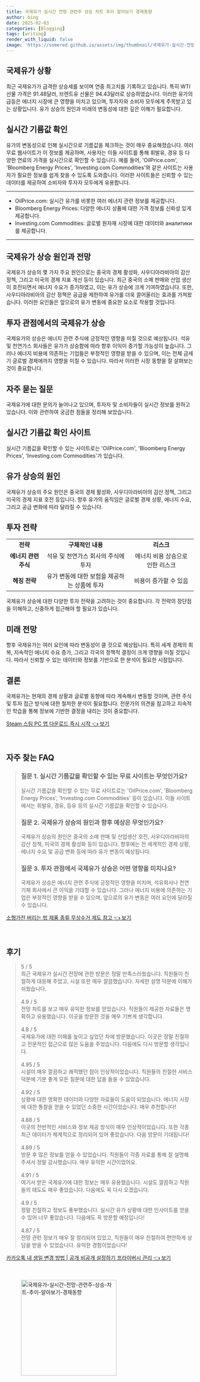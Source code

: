 ```yaml
---
title: 국제유가 실시간 전망 관련주 상승 차트 추이 알아보기 경제동향
author: bing
date: 2025-02-03
categories: [Blogging]
tags: [writing]
render_with_liquid: false
image: 'https://somered.github.io/assets/img/thumbnail/국제유가-실시간-전망-관련주-상승-차트-추이-알아보기-경제동향.webp'
---
```



<h2 id='국제유가_상황'>국제유가 상황</h2>

<p>최근 국제유가가 급격한 상승세를 보이며 연중 최고치를 기록하고 있습니다. 특히 WTI 선물 가격은 91.48달러, 브렌트유 선물은 94.43달러로 상승하였습니다. 이러한 유가의 급등은 에너지 시장에 큰 영향을 미치고 있으며, 투자자와 소비자 모두에게 주목받고 있는 상황입니다. 유가 상승의 원인과 미래의 변동성에 대한 깊은 이해가 필요합니다.</p>

<h2 id='실시간_기름값_확인'>실시간 기름값 확인</h2>

<p>유가의 변동성으로 인해 실시간으로 기름값을 체크하는 것이 매우 중요해졌습니다. 여러 무료 웹사이트가 이 정보를 제공하며, 사용자는 이들 사이트를 통해 휘발유, 경유 등 다양한 연료의 가격을 실시간으로 확인할 수 있습니다. 예를 들어, 'OilPrice.com', 'Bloomberg Energy Prices', 'Investing.com Commodities'와 같은 사이트는 사용자가 필요한 정보를 쉽게 찾을 수 있도록 도와줍니다. 이러한 사이트들은 신뢰할 수 있는 데이터를 제공하여 소비자와 투자자 모두에게 유용합니다.</p>

<hr />

<ul>
    <li>OilPrice.com: 실시간 유가를 비롯한 여러 에너지 관련 정보를 제공합니다.</li>
    <li>Bloomberg Energy Prices: 다양한 에너지 상품에 대한 가격 정보를 신뢰성 있게 제공합니다.</li>
    <li>Investing.com Commodities: 글로벌 원자재 시장에 대한 데이터와 аналитики를 제공합니다.</li>
</ul>

<hr />

<h2 id='국제유가_상승_원인'>국제유가 상승 원인과 전망</h2>

<p>국제유가 상승의 몇 가지 주요 원인으로는 중국의 경제 활성화, 사우디아라비아의 감산 정책, 그리고 미국의 경제 지표 개선 등이 있습니다. 최근 중국의 소매 판매와 산업 생산이 호전되면서 에너지 수요가 증가하였고, 이는 유가 상승에 크게 기여하였습니다. 또한, 사우디아라비아의 감산 정책은 공급을 제한하여 유가를 더욱 끌어올리는 효과를 가져왔습니다. 이러한 요인들은 앞으로의 유가 변동에 중요한 요소로 작용할 것입니다.</p>

<h2 id='투자_관점_에서의_유가_상승'>투자 관점에서의 국제유가 상승</h2>

<p>국제유가의 상승은 에너지 관련 주식에 긍정적인 영향을 미칠 것으로 예상됩니다. 석유 및 천연가스 회사들은 유가가 상승함에 따라 향후 이익이 증가할 가능성이 높습니다. 그러나 에너지 비용에 의존하는 기업들은 부정적인 영향을 받을 수 있으며, 이는 전체 금세기 글로벌 경제에까지 영향을 미칠 수 있습니다. 따라서 이러한 시장 동향을 잘 살펴보는 것이 중요합니다.</p>

<h2 id='자주_묻는_질문'>자주 묻는 질문</h2>

<p>국제유가에 대한 문의가 늘어나고 있으며, 투자자 및 소비자들이 실시간 정보를 원하고 있습니다. 이와 관련하여 궁금한 점들을 정리해 보았습니다.</p>

<h2 id='실시간_기름값_사이트'>실시간 기름값 확인 사이트</h2>

<p>실시간 기름값을 확인할 수 있는 사이트로는 'OilPrice.com', 'Bloomberg Energy Prices', 'Investing.com Commodities'가 있습니다.</p>

<h2 id='유가_상승의_원인'>유가 상승의 원인</h2>

<p>국제유가 상승의 주요 원인은 중국의 경제 활성화, 사우디아라비아의 감산 정책, 그리고 미국의 경제 지표 호전 등입니다. 향후 유가의 움직임은 글로벌 경제 상황, 에너지 수요, 그리고 공급 변화에 따라 달라질 수 있습니다.</p>

<h2 id='투자_전략'>투자 전략</h2>

<table>
    <tr>
        <td style="text-align: center; height: 17px;"><b>전략</b></td>
        <td style="text-align: center; height: 17px;"><b>구체적인 내용</b></td>
        <td style="text-align: center; height: 17px;"><b>리스크</b></td>
    </tr>
    <tr>
        <td style="text-align: center; height: 17px;"><b>에너지 관련 주식</b></td>
        <td style="text-align: center; height: 17px;">석유 및 천연가스 회사의 주식에 투자</td>
        <td style="text-align: center; height: 17px;">에너지 비용 상승으로 인한 리스크</td>
    </tr>
    <tr>
        <td style="text-align: center; height: 17px;"><b>헤징 전략</b></td>
        <td style="text-align: center; height: 17px;">유가 변동에 대한 보험을 제공하는 상품에 투자</td>
        <td style="text-align: center; height: 17px;">비용이 증가할 수 있음</td>
    </tr>
</table>

<p>국제유가 상승에 대한 다양한 투자 전략을 고려하는 것이 중요합니다. 각 전략의 장단점을 이해하고, 신중하게 접근해야 할 필요가 있습니다.</p>

<h2 id='미래_전망'>미래 전망</h2>

<p>향후 국제유가는 여러 요인에 따라 변동성이 클 것으로 예상됩니다. 특히 세계 경제의 회복, 지속적인 에너지 수요 증가, 그리고 각국의 정책적 결정이 크게 영향을 미칠 것입니다. 따라서 신뢰할 수 있는 데이터와 정보를 기반으로 한 분석이 필요한 시점입니다.</p>

<h2 id='결론'>결론</h2>

<p>국제유가는 현재의 경제 상황과 글로벌 동향에 따라 계속해서 변동할 것이며, 관련 주식 및 투자 접근 방식에 대한 철저한 분석이 필요합니다. 전문가의 의견을 참고하고 지속적인 학습을 통해 정보에 기반한 결정을 내리는 것이 중요합니다.</p>


<p><a class="click-button" title="Steam 스팀 PC 앱 다운로드 즉시 시작" href="https://somered.github.io/posts/Steam-%EC%8A%A4%ED%8C%80-PC-%EC%95%B1-%EB%8B%A4%EC%9A%B4%EB%A1%9C%EB%93%9C-%EC%A6%89%EC%8B%9C-%EC%8B%9C%EC%9E%91/" rel="dofollow">Steam 스팀 PC 앱 다운로드 즉시 시작 👈 보기</a></p><br>
<h2 id='자주_찾는_FAQ'>자주 찾는 FAQ</h2>
<div itemscope="" itemtype="https://schema.org/FAQPage"> 
<blockquote> 
<div itemscope="" itemprop="mainEntity" itemtype="https://schema.org/Question"> 
<h3 itemprop="name">질문 1. 실시간 기름값을 확인할 수 있는 무료 사이트는 무엇인가요?</h3> 
<div itemscope="" itemprop="acceptedAnswer" itemtype="https://schema.org/Answer"> 
<span itemprop="text"> 
<p>실시간 기름값을 확인할 수 있는 무료 사이트로는 'OilPrice.com', 'Bloomberg Energy Prices', 'Investing.com Commodities' 등이 있습니다. 이들 사이트에서는 휘발유, 경유, 등유 등의 실시간 기름값을 확인할 수 있습니다.</p> 
</span> 
</div> 
</div> 

<div itemscope="" itemprop="mainEntity" itemtype="https://schema.org/Question"> 
<h3 itemprop="name">질문 2. 국제유가 상승의 원인과 향후 예상은 무엇인가요?</h3> 
<div itemscope="" itemprop="acceptedAnswer" itemtype="https://schema.org/Answer"> 
<span itemprop="text"> 
<p>국제유가 상승의 원인은 중국의 소매 판매 및 산업생산 호전, 사우디아라비아의 감산 정책, 미국의 경제 활성화 등이 있습니다. 향후에는 전 세계적인 경제 상황, 에너지 수요 및 공급 변화 등에 따라 유가 변동이 예상됩니다.</p> 
</span> 
</div> 
</div> 

<div itemscope="" itemprop="mainEntity" itemtype="https://schema.org/Question"> 
<h3 itemprop="name">질문 3. 투자 관점에서 국제유가 상승은 어떤 영향을 미치나요?</h3> 
<div itemscope="" itemprop="acceptedAnswer" itemtype="https://schema.org/Answer"> 
<span itemprop="text"> 
<p>국제유가 상승은 에너지 관련 주식에 긍정적인 영향을 미치며, 석유회사나 천연기체 회사에서 큰 이익을 기대할 수 있습니다. 그러나 에너지 비용에 의존하는 기업은 부정적인 영향을 받을 수 있으며, 앞으로의 유가 변동은 여러 요인에 달라질 수 있습니다.</p> 
</span> 
</div> 
</div> 

</blockquote> 
</div>
<p><a class="click-button" title="소형가전 버리는 법 제품 종류 무상수거 제도 참고" href="https://somered.github.io/posts/%EC%86%8C%ED%98%95%EA%B0%80%EC%A0%84-%EB%B2%84%EB%A6%AC%EB%8A%94-%EB%B2%95-%EC%A0%9C%ED%92%88-%EC%A2%85%EB%A5%98-%EB%AC%B4%EC%83%81%EC%88%98%EA%B1%B0-%EC%A0%9C%EB%8F%84-%EC%B0%B8%EA%B3%A0/" rel="dofollow">소형가전 버리는 법 제품 종류 무상수거 제도 참고 👈 보기</a></p><br>
<h2 id='후기'>후기</h2>
<div itemscope itemtype="https://schema.org/Product">
  <blockquote>
  <div itemprop="review" itemscope itemtype="https://schema.org/Review">
      <div itemprop="reviewRating" itemscope itemtype="https://schema.org/Rating"> <span itemprop="ratingValue">5</span> / <span itemprop="bestRating">5</span> </div>
      <span itemprop="reviewBody">최근 국제유가 실시간 전망에 관한 방문은 정말 만족스러웠습니다. 직원들이 친절하게 대응해 주었고, 시설 또한 매우 깔끔했습니다. 자세한 설명 덕분에 이해가 쉬웠습니다.</span>
  </div>
  <br>
  <div itemprop="review" itemscope itemtype="https://schema.org/Review">
      <div itemprop="reviewRating" itemscope itemtype="https://schema.org/Rating"> <span itemprop="ratingValue">4.9</span> / <span itemprop="bestRating">5</span> </div>
      <span itemprop="reviewBody">전망 차트를 보고 매우 유익한 정보를 얻었습니다. 직원들이 제공한 자료들은 명확하고 유용했습니다. 이곳을 방문한 것을 매우 기쁘게 생각합니다.</span>
  </div>
  <br>
  <div itemprop="review" itemscope itemtype="https://schema.org/Review">
      <div itemprop="reviewRating" itemscope itemtype="https://schema.org/Rating"> <span itemprop="ratingValue">4.8</span> / <span itemprop="bestRating">5</span> </div>
      <span itemprop="reviewBody">국제유가에 대한 이해를 높이고 싶었던 차에 방문했습니다. 이곳은 정말 친절하고 전문적인 접근으로 많은 도움을 주었습니다. 다음에도 다시 방문할 생각입니다.</span>
  </div>
  <br>
  <div itemprop="review" itemscope itemtype="https://schema.org/Review">
      <div itemprop="reviewRating" itemscope itemtype="https://schema.org/Rating"> <span itemprop="ratingValue">4.95</span> / <span itemprop="bestRating">5</span> </div>
      <span itemprop="reviewBody">시설이 매우 깔끔하고 쾌적했던 점이 인상적이었습니다. 직원들의 친절한 서비스 덕분에 기분 좋게 모든 질문에 대한 답을 들을 수 있었습니다.</span>
  </div>
  <br>
  <div itemprop="review" itemscope itemtype="https://schema.org/Review">
      <div itemprop="reviewRating" itemscope itemtype="https://schema.org/Rating"> <span itemprop="ratingValue">4.92</span> / <span itemprop="bestRating">5</span> </div>
      <span itemprop="reviewBody">상황에 대한 명확한 데이터와 다양한 자료들이 도움이 되었습니다. 에너지 시장에 대한 통찰을 얻을 수 있었던 소중한 시간이었습니다. 매우 추천합니다!</span>
  </div>
  <br>
  <div itemprop="review" itemscope itemtype="https://schema.org/Review">
      <div itemprop="reviewRating" itemscope itemtype="https://schema.org/Rating"> <span itemprop="ratingValue">4.88</span> / <span itemprop="bestRating">5</span> </div>
      <span itemprop="reviewBody">이곳의 전반적인 서비스와 정보 제공 방식이 매우 인상적이었습니다. 또한 각종 최근 데이터가 체계적으로 정리되어 있어 좋았습니다. 다음 방문이 기대됩니다!</span>
  </div>
  <br>
  <div itemprop="review" itemscope itemtype="https://schema.org/Review">
      <div itemprop="reviewRating" itemscope itemtype="https://schema.org/Rating"> <span itemprop="ratingValue">4.89</span> / <span itemprop="bestRating">5</span> </div>
      <span itemprop="reviewBody">방문 후 많은 정보를 얻을 수 있었습니다. 직원들이 각종 자료를 통해 잘 설명해 주셔서 정말 감사했습니다. 매우 유익한 시간이었어요.</span>
  </div>
  <br>
  <div itemprop="review" itemscope itemtype="https://schema.org/Review">
      <div itemprop="reviewRating" itemscope itemtype="https://schema.org/Rating"> <span itemprop="ratingValue">4.91</span> / <span itemprop="bestRating">5</span> </div>
      <span itemprop="reviewBody">여기서 받은 국제유가에 대한 정보는 매우 유용했습니다. 시설도 깔끔하고 직원들의 태도도 매우 좋았습니다. 다음에도 꼭 다시 오겠습니다.</span>
  </div>
  <br>
  <div itemprop="review" itemscope itemtype="https://schema.org/Review">
      <div itemprop="reviewRating" itemscope itemtype="https://schema.org/Rating"> <span itemprop="ratingValue">4.9</span> / <span itemprop="bestRating">5</span> </div>
      <span itemprop="reviewBody">정말 친절하고 정보도 풍부했습니다. 실시간 유가 상황에 대한 인사이트를 얻을 수 있어 너무 좋았습니다. 다음에도 꼭 방문할 예정입니다!</span>
  </div>
  <br>
  <div itemprop="review" itemscope itemtype="https://schema.org/Review">
      <div itemprop="reviewRating" itemscope itemtype="https://schema.org/Rating"> <span itemprop="ratingValue">4.87</span> / <span itemprop="bestRating">5</span> </div>
      <span itemprop="reviewBody">전망 관련 정보가 매우 잘 정리되어 있었고, 직원들이 매우 친절하여 편안하게 상담을 받을 수 있었습니다. 유익한 경험이었습니다!</span>
  </div>
  </blockquote>
</div>
<p><a class="click-button" title="카카오톡 내 생일 변경 방법 | 공개 비공개 설정하기 프라이버시 관리" href="https://somered.github.io/posts/%EC%B9%B4%EC%B9%B4%EC%98%A4%ED%86%A1-%EB%82%B4-%EC%83%9D%EC%9D%BC-%EB%B3%80%EA%B2%BD-%EB%B0%A9%EB%B2%95-%EA%B3%B5%EA%B0%9C-%EB%B9%84%EA%B3%B5%EA%B0%9C-%EC%84%A4%EC%A0%95%ED%95%98%EA%B8%B0-%ED%94%84%EB%9D%BC%EC%9D%B4%EB%B2%84%EC%8B%9C-%EA%B4%80%EB%A6%AC/" rel="dofollow">카카오톡 내 생일 변경 방법 | 공개 비공개 설정하기 프라이버시 관리 👈 보기</a></p><br>
<figure class="image"><img src="https://somered.github.io/assets/img/thumbnail/국제유가-실시간-전망-관련주-상승-차트-추이-알아보기-경제동향.webp" alt="국제유가-실시간-전망-관련주-상승-차트-추이-알아보기-경제동향" width="256" height="256"></figure>